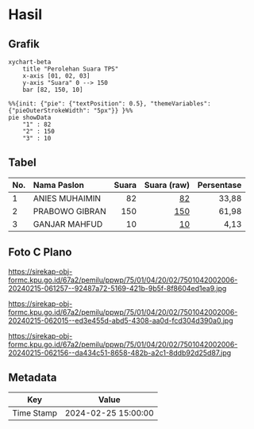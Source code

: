 # Hasil

## Grafik

```mermaid
xychart-beta
    title "Perolehan Suara TPS"
    x-axis [01, 02, 03]
    y-axis "Suara" 0 --> 150
    bar [82, 150, 10]
```

```mermaid
%%{init: {"pie": {"textPosition": 0.5}, "themeVariables": {"pieOuterStrokeWidth": "5px"}} }%%
pie showData
    "1" : 82
    "2" : 150
    "3" : 10
```

## Tabel

| No. | Nama Paslon    | Suara | Suara (raw) | Persentase |
|:--- |:-------------- | -----:| -----------:| ----------:|
| 1   | ANIES MUHAIMIN | 82    | [82][p-1]   | 33,88      |
| 2   | PRABOWO GIBRAN | 150   | [150][p-2]  | 61,98      |
| 3   | GANJAR MAHFUD  | 10    | [10][p-3]   | 4,13       |


[p-1]: https://github.com/gigit-pemilu/pemilu-2024-75-gorontalo/blob/main/pilpres/hitung-suara/sub/75-gorontalo/sub/01-gorontalo/sub/04-tibawa/sub/2002-isimu-selatan/sub/006-tps/sub/paslon-1.txt
[p-2]: https://github.com/gigit-pemilu/pemilu-2024-75-gorontalo/blob/main/pilpres/hitung-suara/sub/75-gorontalo/sub/01-gorontalo/sub/04-tibawa/sub/2002-isimu-selatan/sub/006-tps/sub/paslon-2.txt
[p-3]: https://github.com/gigit-pemilu/pemilu-2024-75-gorontalo/blob/main/pilpres/hitung-suara/sub/75-gorontalo/sub/01-gorontalo/sub/04-tibawa/sub/2002-isimu-selatan/sub/006-tps/sub/paslon-3.txt

## Foto C Plano

https://sirekap-obj-formc.kpu.go.id/67a2/pemilu/ppwp/75/01/04/20/02/7501042002006-20240215-061257--92487a72-5169-421b-9b5f-8f8604ed1ea9.jpg

https://sirekap-obj-formc.kpu.go.id/67a2/pemilu/ppwp/75/01/04/20/02/7501042002006-20240215-062015--ed3e455d-abd5-4308-aa0d-fcd304d390a0.jpg

https://sirekap-obj-formc.kpu.go.id/67a2/pemilu/ppwp/75/01/04/20/02/7501042002006-20240215-062156--da434c51-8658-482b-a2c1-8ddb92d25d87.jpg


## Metadata

| Key        | Value               |
| ---------- | ------------------- |
| Time Stamp | 2024-02-25 15:00:00 |



